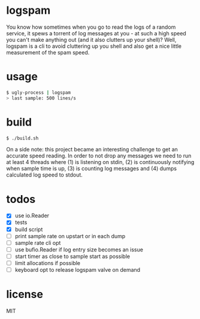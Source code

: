 # logspam
You know how sometimes when you go to read the logs of a random service, it spews a torrent of log messages at you - at such a high speed you can't make anything out (and it also clutters up your shell)? Well, logspam is a cli to avoid cluttering up you shell and also get a nice little measurement of the spam speed.

# usage
```bash
$ ugly-process | logspam
> last sample: 500 lines/s
```

# build
```bash
$ ./build.sh
```

On a side note: this project became an interesting challenge to get an accurate speed reading. In order to not drop any messages we need to run at least 4 threads where (1) is listening on stdin, (2) is continuously notifying when sample time is up, (3) is counting log messages and (4) dumps calculated log speed to stdout.

# todos
- [x] use io.Reader
- [x] tests
- [x] build script
- [ ] print sample rate on upstart or in each dump
- [ ] sample rate cli opt
- [ ] use bufio.Reader if log entry size becomes an issue
- [ ] start timer as close to sample start as possible
- [ ] limit allocations if possible
- [ ] keyboard opt to release logspam valve on demand

# license
MIT
